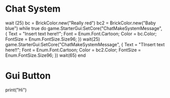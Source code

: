 # Chat System

wait (25)
bc = BrickColor.new("Really red")
bc2 = BrickColor.new("Baby blue")
while true do 
game.StarterGui:SetCore("ChatMakeSystemMessage", {
Text = "Insert text here!!"; 
Font = Enum.Font.Cartoon;
Color = bc.Color;
FontSize = Enum.FontSize.Size96;
})
wait(25)
game.StarterGui:SetCore("ChatMakeSystemMessage", {
Text = "TInsert text here!!"; 
Font = Enum.Font.Cartoon;
Color = bc2.Color;
FontSize = Enum.FontSize.Size96;
})
wait(65) 
end

# Gui Button

print("Hi")
